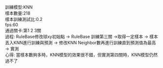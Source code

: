 訓練模型:KNN  
樣本數量:218  
樣本訓練測試比:0.2  
fps:60  
通過關卡:第1 2 3關  
過程: RuleBase修改球xy初始點 -> RuleBase 訓練第三關 ->取得一定樣本 -> 樣本丟入KNN進行訓練與預測 -> 修改KNN Neighbor數再進行訓練直到預測值為最高 -> 實測  
心得: 當樣本數夠多時，KNN模型的效果很不錯，但實測第四關時，KNN模型仍然過不了
